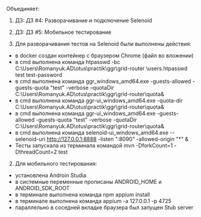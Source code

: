 

Объединяет:

1) ДЗ: ДЗ #4: Разворачивание и подключение Selenoid
2) ДЗ: ДЗ #5: Мобильное тестирование


1) Для разворачивания тестов на Selenoid были выполнены действия:
* в docker создан контейнер с браузером Chrome (файл во вложении)
* в cmd выполнена команда htpasswd -bc C:\Users\Romanyuk.AD\otus\practik\ggr\grid-router \users.htpasswd test test-password
* в cmd выполнена команда  ggr_windows_amd64.exe -guests-allowed  -guests-quota "test" -verbose –quotaDir C:\Users\Romanyuk.AD\otus\practik\ggr\grid-router\quota\&
* в cmd выполнена команда   ggr-ui_windows_amd64.exe -quota-dir C:\Users\Romanyuk.AD\otus\practik\ggr\grid-router\quota\&
* в cmd выполнена команда  ggr-ui_windows_amd64.exe -guests-allowed  -guests-quota "test" -verbose -quotaDir C:\Users\Romanyuk.AD\otus\practik\ggr\grid-router\quota\&
* в cmd выполнена команда selenoid-ui_windows_amd64.exe --selenoid-uri http://127.0.0.1:8888 -listen ":8090" -allowed-origin "*" &
* Тесты запускала из терминала командой mvn -DforkCount=1 -DthreadCount=2 test


2) Для мобильного тестирования:
* установлена Androin Studia
* в системные переменные прописаны ANDROID_HOME и ANDROID_SDK_ROOT 
* в терминале выполнена команда npm appium install
* в терминале выполнена команда appium -a 127.0.0.1 -p 4725
* параллельно в соседней вкладке браузера был запущен Stub server
